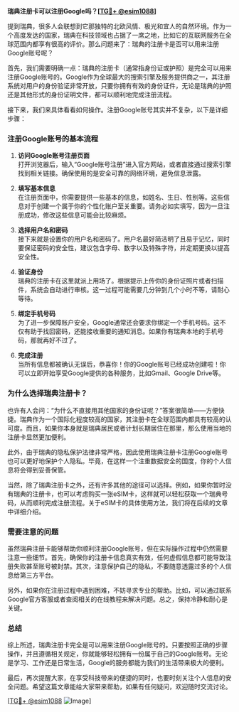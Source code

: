 **瑞典注册卡可以注册Google吗？[[TG💪+ @esim1088](https://t.me/s/esim1088)]**

提到瑞典，很多人会联想到它那独特的北欧风情、极光和宜人的自然环境。作为一个高度发达的国家，瑞典在科技领域也占据了一席之地，比如它的互联网服务在全球范围内都享有很高的评价。那么问题来了：瑞典的注册卡是否可以用来注册Google账号呢？

首先，我们需要明确一点：瑞典的注册卡（通常指身份证或护照）是完全可以用来注册Google账号的。Google作为全球最大的搜索引擎及服务提供商之一，其注册系统对用户的身份验证非常开放，只要你拥有有效的身份证件，无论是瑞典的护照还是其他形式的身份证明文件，都可以顺利地完成注册流程。

接下来，我们来具体看看如何操作。注册Google账号其实并不复杂，以下是详细步骤：

### 注册Google账号的基本流程

1. **访问Google账号注册页面**  
   打开浏览器后，输入“Google账号注册”进入官方网站，或者直接通过搜索引擎找到相关链接。确保使用的是安全可靠的网络环境，避免信息泄露。

2. **填写基本信息**  
   在注册页面中，你需要提供一些基本的信息，如姓名、生日、性别等。这些信息对于创建一个属于你的个性化账户至关重要。请务必如实填写，因为一旦注册成功，修改这些信息可能会比较麻烦。

3. **选择用户名和密码**  
   接下来就是设置你的用户名和密码了。用户名最好简洁明了且易于记忆，同时要保证密码的安全性，建议包含字母、数字以及特殊字符，并定期更换以提高安全性。

4. **验证身份**  
   瑞典的注册卡在这里就派上用场了。根据提示上传你的身份证照片或者扫描件，系统会自动进行审核。这一过程可能需要几分钟到几个小时不等，请耐心等待。

5. **绑定手机号码**  
   为了进一步保障账户安全，Google通常还会要求你绑定一个手机号码。这不仅有助于找回密码，还能接收重要的通知消息。如果你有瑞典本地的手机号码，那就再好不过了。

6. **完成注册**  
   当所有信息都被确认无误后，恭喜你！你的Google账号已经成功创建啦！你可以立即开始享受Google提供的各种服务，比如Gmail、Google Drive等。

### 为什么选择瑞典注册卡？

也许有人会问：“为什么不直接用其他国家的身份证呢？”答案很简单——方便快捷。瑞典作为一个国际化程度较高的国家，其注册卡在全球范围内都具有较高的认可度。而且，如果你本身就是瑞典居民或者计划长期居住在那里，那么使用当地的注册卡显然更加便利。

此外，由于瑞典的隐私保护法律非常严格，因此使用瑞典注册卡注册Google账号也可以更好地保护个人隐私。毕竟，在这样一个注重数据安全的国度，你的个人信息将会得到妥善保管。

当然，除了瑞典注册卡之外，还有许多其他的途径可以选择。例如，如果你暂时没有瑞典的注册卡，也可以考虑购买一张eSIM卡，这样就可以轻松获取一个瑞典号码，从而顺利完成注册流程。关于eSIM卡的具体使用方法，我们将在后续的文章中详细介绍。

### 需要注意的问题

虽然瑞典注册卡能够帮助你顺利注册Google账号，但在实际操作过程中仍然需要注意一些细节。首先，确保你的注册卡信息真实有效，任何虚假信息都可能导致注册失败甚至账号被封禁。其次，注意保护自己的隐私，不要随意透露过多的个人信息给第三方平台。

另外，如果你在注册过程中遇到困难，不妨寻求专业的帮助。比如，可以通过联系Google官方客服或者查阅相关的在线教程来解决问题。总之，保持冷静和耐心是关键。

### 总结

综上所述，瑞典注册卡完全是可以用来注册Google账号的。只要按照正确的步骤操作，并且遵循相关规定，你就能够轻松拥有一份属于自己的Google账号。无论是学习、工作还是日常生活，Google的服务都能为我们的生活带来极大的便利。

最后，再次提醒大家，在享受科技带来的便捷的同时，也要时刻关注个人信息的安全问题。希望这篇文章能给大家带来帮助，如果有任何疑问，欢迎随时交流讨论。

[[TG💪+ @esim1088](https://t.me/s/esim1088) ![Image](https://i.postimg.cc/4NQfJmqS/Snipaste-2025-05-13-00-14-12.png)]